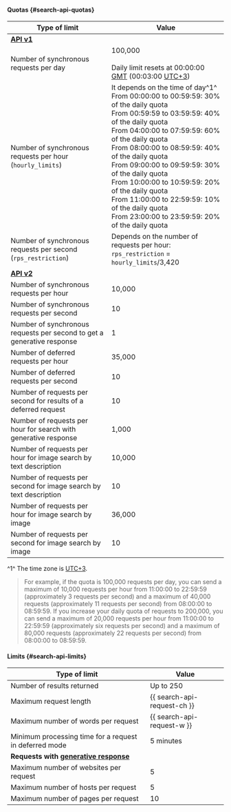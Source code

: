 #### Quotas {#search-api-quotas}

| Type of limit | Value |
| ----- | ----- |
| **[API v1](../search-api/concepts/index.md#api-v1)** | | 
| Number of synchronous requests per day | 100,000</br></br>Daily limit resets at 00:00:00 [GMT](https://en.wikipedia.org/wiki/Greenwich_Mean_Time) (00:03:00 [UTC+3](https://en.wikipedia.org/wiki/UTC%2B03:00)) |
| Number of synchronous requests per hour (`hourly_limits`) | It depends on the time of day^1^</br>From 00:00:00 to 00:59:59: 30% of the daily quota</br>From 00:59:59 to 03:59:59: 40% of the daily quota</br>From 04:00:00 to 07:59:59: 60% of the daily quota</br>From 08:00:00 to 08:59:59: 40% of the daily quota</br> From 09:00:00 to 09:59:59: 30% of the daily quota</br> From 10:00:00 to 10:59:59: 20% of the daily quota</br> From 11:00:00 to 22:59:59: 10% of the daily quota</br> From 23:00:00 to 23:59:59: 20% of the daily quota  |
| Number of synchronous requests per second (`rps_restriction`) | Depends on the number of requests per hour: `rps_restriction` = `hourly_limits`/3,420  |
| **[API v2](../search-api/concepts/index.md#api-v2)** | |
| Number of synchronous requests per hour | 10,000 |
| Number of synchronous requests per second | 10 |
| Number of synchronous requests per second to get a generative response | 1 |
| Number of deferred requests per hour | 35,000 |
| Number of deferred requests per second | 10 |
| Number of requests per second for results of a deferred request | 10 |
| Number of requests per hour for search with generative response| 1,000 |
| Number of requests per hour for image search by text description |10,000 |
| Number of requests per second for image search by text description | 10 |
| Number of requests per hour for image search by image | 36,000 |
| Number of requests per second for image search by image | 10 |

^1^ The time zone is [UTC+3](https://en.wikipedia.org/wiki/UTC%2B03:00).

> For example, if the quota is 100,000 requests per day, you can send a maximum of 10,000 requests per hour from 11:00:00 to 22:59:59 (approximately 3 requests per second) and a maximum of 40,000 requests (approximately 11 requests per second) from 08:00:00 to 08:59:59. 
> If you increase your daily quota of requests to 200,000, you can send a maximum of 20,000 requests per hour from 11:00:00 to 22:59:59 (approximately six requests per second) and a maximum of 80,000 requests (approximately 22 requests per second) from 08:00:00 to 08:59:59. 


#### Limits {#search-api-limits}

| Type of limit | Value |
| ----- | ----- |
| Number of results returned | Up to 250 |
| Maximum request length | {{ search-api-request-ch }} |
| Maximum number of words per request | {{ search-api-request-w }} |
| Minimum processing time for a request in deferred mode | 5 minutes |
| **Requests with [generative response](../search-api/concepts/generative-response.md)** | |
| Maximum number of websites per request | 5 |
| Maximum number of hosts per request | 5 |
| Maximum number of pages per request | 10 |